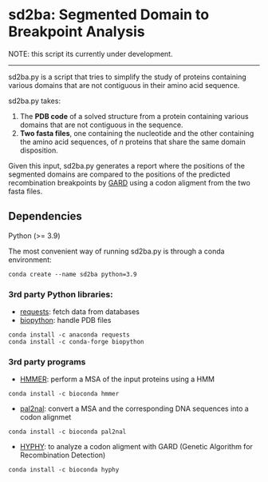 # sd2ba: Segmented Domain to Breakpoint Analysis

NOTE: this script its currently under development.

---

sd2ba.py is a script that tries to simplify the study of proteins containing various domains that are not contiguous in their amino acid sequence. 

sd2ba.py takes:

1. The **PDB code** of a solved structure from a protein containing various domains that are not contiguous in the sequence.
2. **Two fasta files**, one containing the nucleotide and the other containing
   the amino acid sequences, of *n* proteins that share the same domain disposition.

Given this input, sd2ba.py generates a report where the positions of the segmented domains are compared to the positions of  the predicted recombination breakpoints by [GARD](<https://doi.org/10.1093/bioinformatics/btl474>) using a codon aligment from the two fasta files.

## Dependencies

Python (>= 3.9)

The most convenient way of running sd2ba.py is through a conda environment:

```shell
conda create --name sd2ba python=3.9
```

### 3rd party Python libraries:

- [requests](<https://pypi.org/project/requests/>): fetch data from databases
- [biopython](<https://pypi.org/project/biopython/>): handle PDB files

```shell
conda install -c anaconda requests
conda install -c conda-forge biopython
```

### 3rd party programs

- [HMMER](<https://anaconda.org/bioconda/hmmer>): perform a MSA of the input
  proteins using a HMM

```shell
conda install -c bioconda hmmer
```

- [pal2nal](<https://anaconda.org/bioconda/pal2nal>): convert a MSA and the corresponding DNA sequences into a codon alignmet

```shell
conda install -c bioconda pal2nal
```

- [HYPHY](<https://anaconda.org/bioconda/hyphy/>): to analyze a codon aligment with GARD (Genetic Algorithm for Recombination Detection)

```shell
conda install -c bioconda hyphy
```

